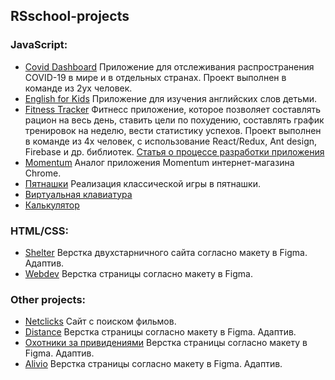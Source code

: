## RSschool-projects 
### JavaScript:
+ [Covid Dashboard](https://rolling-scopes-school.github.io/janeellison-JS2020Q3/covid-dashboard/build/)
Приложение для отслеживания распространения COVID-19 в мире и в отдельных странах. Проект выполнен в команде из 2ух человек.
+ [English for Kids](https://rolling-scopes-school.github.io/janeellison-JS2020Q3/english-for-kids/dist/)
Приложение для изучения английских слов детьми.
+ [Fitness Tracker](https://rs-fitness-tracker-prod.web.app/)
Фитнесс приложение, которое позволяет составлять рацион на весь день, ставить цели по похудению, составлять график тренировок на неделю, вести статистику успехов. Проект выполнен в команде из 4х человек, с использование React/Redux, Ant design, Firebase и др. библиотек. 
[Статья о процессе разработки приложения](https://asekerich99.medium.com/fitness-tracker-cfea48f44ef4)
+ [Momentum](https://rolling-scopes-school.github.io/janeellison-JS2020Q3/momentum/)
Аналог приложения Momentum интернет-магазина Chrome.
+ [Пятнашки](https://rolling-scopes-school.github.io/janeellison-JS2020Q3/gem-puzzle/) 
Реализация классической игры в пятнашки. 
+ [Виртуальная клавиатура](https://rolling-scopes-school.github.io/janeellison-JS2020Q3/virtual-keyboard/)
+ [Калькулятор](https://rolling-scopes-school.github.io/janeellison-JS2020Q3/calculator/)
### HTML/CSS:
+ [Shelter](https://rolling-scopes-school.github.io/janeellison-JS2020Q3/shelter/pages/main/index.html)
 Верстка двухстарничного сайта согласно макету в Figma. Адаптив.
+ [Webdev](https://rolling-scopes-school.github.io/janeellison-JS2020Q3/webdev/)
Верстка страницы согласно макету в Figma. 

 ### Other projects:
 + [Netclicks](https://janeellison.github.io/Netclicks/)
Сайт с поиском фильмов.
+ [Distance](https://janeellison.github.io/Distance/)
Верстка страницы согласно макету в Figma. Адаптив.
+ [Охотники за привидениями](https://janeellison.github.io/ghostbusters/)
Верстка страницы согласно макету в Figma. Адаптив.
+ [Alivio](https://janeellison.github.io/alivio/)
 Верстка страницы согласно макету в Figma. Адаптив.
